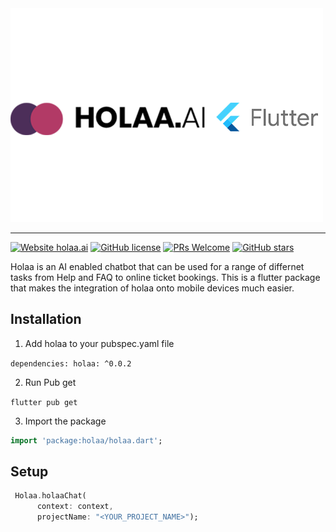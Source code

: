 
<img src="holaa/assets/banner.png" alt="banner" width="500"/>

---

[![Website holaa.ai](https://img.shields.io/website-up-down-green-red/http/monip.org.svg)](https://holaa.ai/)
[![GitHub license](https://img.shields.io/github/license/Naereen/StrapDown.js.svg)](https://github.com/Naereen/StrapDown.js/blob/master/LICENSE)
[![PRs Welcome](https://img.shields.io/badge/PRs-welcome-brightgreen.svg?style=flat-square)](https://github.com/innovationincubatoradvisory/holaa-flutter/pulls)
[![GitHub stars](https://img.shields.io/github/stars/innovationincubatoradvisory/holaa-flutter.svg?style=social&label=Star&maxAge=2592000)](https://github.com/innovationincubatoradvisory/holaa-flutter/stargazers/)

Holaa is an AI enabled chatbot that can be used for a range of differnet tasks from Help and FAQ to online ticket bookings. This is a flutter package that makes the integration of holaa onto mobile devices much easier.

## Installation 

1. Add holaa to your pubspec.yaml file

  `dependencies:
  holaa: ^0.0.2`

2. Run Pub get

`flutter pub get`

3. Import the package

  ```dart 
import 'package:holaa/holaa.dart';
```


## Setup


```dart
 Holaa.holaaChat( 
      context: context, 
      projectName: "<YOUR_PROJECT_NAME>");
```
